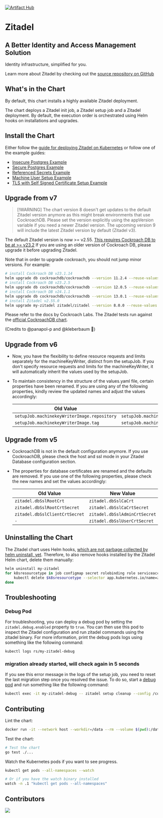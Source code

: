 [![Artifact Hub](https://img.shields.io/endpoint?url=https://artifacthub.io/badge/repository/zitadel)](https://artifacthub.io/packages/search?repo=zitadel)

# Zitadel

## A Better Identity and Access Management Solution

Identity infrastructure, simplified for you.

Learn more about Zitadel by checking out the [source repository on GitHub](https://github.com/zitadel/zitadel)

## What's in the Chart

By default, this chart installs a highly available Zitadel deployment.

The chart deploys a Zitadel init job, a Zitadel setup job and a Zitadel deployment.
By default, the execution order is orchestrated using Helm hooks on installations and upgrades.

## Install the Chart

Either follow the [guide for deploying Zitadel on Kubernetes](https://zitadel.com/docs/self-hosting/deploy/kubernetes) or follow one of the example guides:

- [Insecure Postgres Example](examples/1-postgres-insecure/README.md)
- [Secure Postgres Example](examples/2-postgres-secure/README.md)
- [Referenced Secrets Example](examples/3-referenced-secrets/README.md)
- [Machine User Setup Example](examples/4-machine-user/README.md)
- [TLS with Self Signed Certificate Setup Example](examples/5-self-signed/README.md)

## Upgrade from v7

> [!WARNING] The chart version 8 doesn't get updates to the default Zitadel version anymore as this might break environments that use CockroachDB.
> Please set the version explicitly using the appVersion variable if you need a newer Zitadel version.
> The upcoming version 9 will include the latest Zitadel version by default (Zitadel v3).

The default Zitadel version is now >= v2.55.
[This requires Cockroach DB to be at >= v23.2](https://zitadel.com/docs/support/advisory/a10009)
If you are using an older version of Cockroach DB, please upgrade it before upgrading Zitadel.

Note that in order to upgrade cockroach, you should not jump minor versions.
For example:

```bash
# install Cockroach DB v23.1.14
helm upgrade db cockroachdb/cockroachdb --version 11.2.4 --reuse-values
# install Cockroach DB v23.2.5
helm upgrade db cockroachdb/cockroachdb --version 12.0.5 --reuse-values
# install Cockroach DB v24.1.1
helm upgrade db cockroachdb/cockroachdb --version 13.0.1 --reuse-values
# install Zitadel v2.55.0
helm upgrade my-zitadel zitadel/zitadel --version 8.0.0 --reuse-values
```

Please refer to the docs by Cockroach Labs. The Zitadel tests run against the [official CockroachDB chart](https://artifacthub.io/packages/helm/cockroachdb/cockroachdb).

(Credits to @panapol-p and @kleberbaum :pray:)

## Upgrade from v6

- Now, you have the flexibility to define resource requests and limits separately for the machineKeyWriter,
  distinct from the setupJob.
  If you don't specify resource requests and limits for the machineKeyWriter,
  it will automatically inherit the values used by the setupJob.

- To maintain consistency in the structure of the values.yaml file, certain properties have been renamed.
  If you are using any of the following properties, kindly review the updated names and adjust the values accordingly:

  | Old Value                                   | New Value                                    |
  |---------------------------------------------|----------------------------------------------|
  | `setupJob.machinekeyWriterImage.repository` | `setupJob.machinekeyWriter.image.repository` |
  | `setupJob.machinekeyWriterImage.tag`        | `setupJob.machinekeyWriter.image.tag`        |

## Upgrade from v5

- CockroachDB is not in the default configuration anymore.
  If you use CockroachDB, please check the host and ssl mode in your Zitadel Database configuration section.

- The properties for database certificates are renamed and the defaults are removed.
  If you use one of the following properties, please check the new names and set the values accordingly:

  | Old Value                      | New Value                     |
  |--------------------------------|-------------------------------|
  | `zitadel.dbSslRootCrt`         | `zitadel.dbSslCaCrt`          | 
  | `zitadel.dbSslRootCrtSecret`   | `zitadel.dbSslCaCrtSecret`    |
  | `zitadel.dbSslClientCrtSecret` | `zitadel.dbSslAdminCrtSecret` |
  | `-`                            | `zitadel.dbSslUserCrtSecret`  |

## Uninstalling the Chart

The Zitadel chart uses Helm hooks,
[which are not garbage collected by helm uninstall, yet](https://helm.sh/docs/topics/charts_hooks/#hook-resources-are-not-managed-with-corresponding-releases).
Therefore, to also remove hooks installed by the Zitadel Helm chart,
delete them manually:

```bash
helm uninstall my-zitadel
for k8sresourcetype in job configmap secret rolebinding role serviceaccount; do
    kubectl delete $k8sresourcetype --selector app.kubernetes.io/name=zitadel,app.kubernetes.io/managed-by=Helm
done
```

## Troubleshooting

### Debug Pod

For troubleshooting, you can deploy a debug pod by setting the `zitadel.debug.enabled` property to `true`.
You can then use this pod to inspect the Zitadel configuration and run zitadel commands using the zitadel binary.
For more information, print the debug pods logs using something like the following command:

```bash 
kubectl logs rs/my-zitadel-debug
``` 

### migration already started, will check again in 5 seconds

If you see this error message in the logs of the setup job, you need to reset the last migration step once you resolved the issue.
To do so, start a [debug pod](#debug-pod) and run something like the following command:

```bash
kubectl exec -it my-zitadel-debug -- zitadel setup cleanup --config /config/zitadel-config-yaml
```

## Contributing

Lint the chart:

```bash
docker run -it --network host --workdir=/data --rm --volume $(pwd):/data quay.io/helmpack/chart-testing:v3.5.0 ct lint --charts charts/zitadel --target-branch main
```

Test the chart:

```bash
# Test the chart
go test ./...
```

Watch the Kubernetes pods if you want to see progress.

```bash
kubectl get pods --all-namespaces --watch

# Or if you have the watch binary installed
watch -n .1 "kubectl get pods --all-namespaces"
```

## Contributors

<a href="https://github.com/zitadel/zitadel-charts/graphs/contributors">
  <img src="https://contrib.rocks/image?repo=zitadel/zitadel-charts" />
</a>
